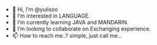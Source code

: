 - 👋 Hi, I’m @yuilsoo
- 👀 I’m interested in LANGUAGE.
- 🌱 I’m currently learning JAVA and MANDARIN.
- 💞️ I’m looking to collaborate on Exchanging experience. 
- 📫 How to reach me..? simple, just call me...

<!---
yuilsoo/yuilsoo is a ✨ special ✨ repository because its `README.md` (this file) appears on your GitHub profile.
You can click the Preview link to take a look at your changes.
--->
